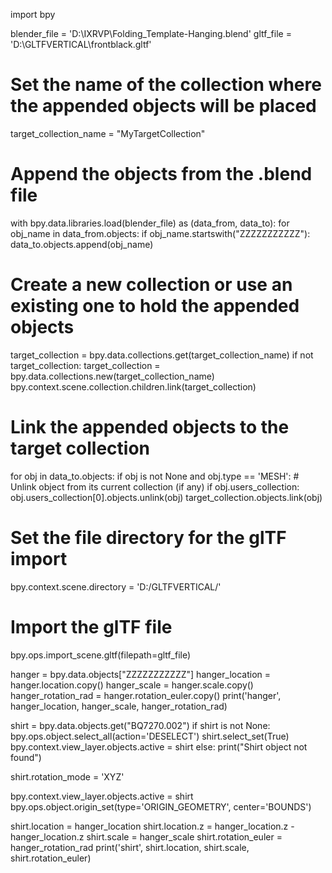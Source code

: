 import bpy

blender_file = 'D:\IXRVP\Folding_Template-Hanging.blend'
gltf_file = 'D:\GLTFVERTICAL\frontblack.gltf'

# Set the name of the collection where the appended objects will be placed
target_collection_name = "MyTargetCollection"

# Append the objects from the .blend file
with bpy.data.libraries.load(blender_file) as (data_from, data_to):
    for obj_name in data_from.objects:
        if obj_name.startswith("ZZZZZZZZZZZ"):
            data_to.objects.append(obj_name)

# Create a new collection or use an existing one to hold the appended objects
target_collection = bpy.data.collections.get(target_collection_name)
if not target_collection:
    target_collection = bpy.data.collections.new(target_collection_name)
    bpy.context.scene.collection.children.link(target_collection)

# Link the appended objects to the target collection
for obj in data_to.objects:
    if obj is not None and obj.type == 'MESH':
        # Unlink object from its current collection (if any)
        if obj.users_collection:
            obj.users_collection[0].objects.unlink(obj)
        target_collection.objects.link(obj)

# Set the file directory for the glTF import
bpy.context.scene.directory = 'D:/GLTFVERTICAL/'

# Import the glTF file
bpy.ops.import_scene.gltf(filepath=gltf_file)

hanger = bpy.data.objects["ZZZZZZZZZZZ"]
hanger_location = hanger.location.copy()
hanger_scale = hanger.scale.copy()
hanger_rotation_rad = hanger.rotation_euler.copy()
print('hanger', hanger_location, hanger_scale, hanger_rotation_rad)

shirt = bpy.data.objects.get("BQ7270.002")
if shirt is not None:
    bpy.ops.object.select_all(action='DESELECT')
    shirt.select_set(True)
    bpy.context.view_layer.objects.active = shirt
else:
    print("Shirt object not found")

shirt.rotation_mode = 'XYZ'

bpy.context.view_layer.objects.active = shirt
bpy.ops.object.origin_set(type='ORIGIN_GEOMETRY', center='BOUNDS')

shirt.location = hanger_location
shirt.location.z = hanger_location.z - hanger_location.z
shirt.scale = hanger_scale
shirt.rotation_euler = hanger_rotation_rad
print('shirt', shirt.location, shirt.scale, shirt.rotation_euler)

